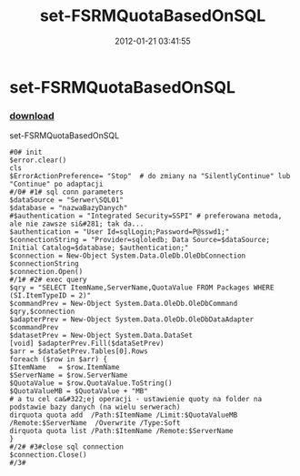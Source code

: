 ﻿---
pid:            3180
poster:         ziembor
title:          set-FSRMQuotaBasedOnSQL
date:           2012-01-21 03:41:55
format:         posh
parent:         0
parent:         0

---

# set-FSRMQuotaBasedOnSQL

### [download](3180.ps1)

set-FSRMQuotaBasedOnSQL


```posh
#0# init  
$error.clear() 
cls 
$ErrorActionPreference= "Stop"  # do zmiany na "SilentlyContinue" lub "Continue" po adaptacji
#/0# #1# sql conn parameters
$dataSource = "Serwer\SQL01"
$database = "nazwaBazyDanych"
#$authentication = "Integrated Security=SSPI" # preferowana metoda, ale nie zawsze si&#281; tak da... 
$authentication = "User Id=sqlLogin;Password=P@sswd1;"
$connectionString = "Provider=sqloledb; Data Source=$dataSource; Initial Catalog=$database; $authentication;"
$connection = New-Object System.Data.OleDb.OleDbConnection $connectionString
$connection.Open()
#/1# #2# exec query 
$qry = "SELECT ItemName,ServerName,QuotaValue FROM Packages WHERE (SI.ItemTypeID = 2)"
$commandPrev = New-Object System.Data.OleDb.OleDbCommand $qry,$connection
$adapterPrev = New-Object System.Data.OleDb.OleDbDataAdapter $commandPrev
$datasetPrev = New-Object System.Data.DataSet
[void] $adapterPrev.Fill($dataSetPrev)
$arr = $dataSetPrev.Tables[0].Rows
foreach ($row in $arr) {
$ItemName   = $row.ItemName 
$ServerName = $row.ServerName 
$QuotaValue = $row.QuotaValue.ToString()
$QuotaValueMB = $QuotaValue + "MB"
# a tu cel ca&#322;ej operacji - ustawienie quoty na folder na podstawie bazy danych (na wielu serwerach)
dirquota quota add  /Path:$ItemName /Limit:$QuotaValueMB  /Remote:$ServerName  /Overwrite /Type:Soft
dirquota quota list /Path:$ItemName /Remote:$ServerName
}
#/2# #3#close sql connection
$connection.Close()
#/3#

```
